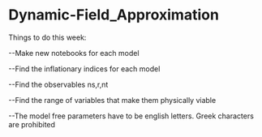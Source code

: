 # Dynamic-Field_Approximation

Things to do this week:

--Make new notebooks for each model

--Find the inflationary indices for each model

--Find the observables ns,r,nt

--Find the range of variables that make them physically viable

--The model free parameters have to be english letters. Greek characters are prohibited

